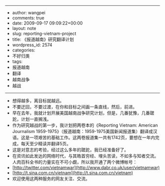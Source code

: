 - --
- author: wangpei
- comments: true
- date: 2009-09-17 09:09:22+00:00
- layout: note
- slug: reporting-vietnam-project
- title: 《报道越南》研究翻译计划
- wordpress_id: 2574
- categories:
- 不好归类
- tags:
- 报道越南
- 翻译
- 越南战争
- 越战
- --
- 想得越多，离目标就越远。
- 不要迂回，不要过渡，在你和目标之间画一条直线，然后，前进。
- 早在去年，我就计划开展美国越南战争研究计划，但是，几番犹豫，几番蹉跎，计划一直搁浅。
- 作为研究越战的第一步，我计划把两卷本的《Reporting Vietnam: American Journalism 1959-1975》（报道越南：1959-1975美国新闻报道集）翻译成汉语。这是一项艰苦的基础工作。这两卷报道集一共有1742页，要想在一年内完成，每天至少精读并翻译5页。
- 这是对意志的考验，经过这么多年的蹉跎，我已经准备好了。
- 在资讯如此发达的网络时代，与其皓首穷经、埋头苦读，不如多与知者交流。人肉百科全书的力量实在不可小觑，所以我开通了两个微博帐号：
- [http://twitter.com/vietnamwar](http://www.dabr.co.uk/user/vietnamwar)
- [http://t.sina.com.cn/vietnam](http://t.sina.com.cn/vietnam)
- 欢迎使用这两种服务的网友关注、交流。
